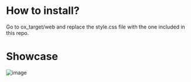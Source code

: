 # How to install?
Go to ox_target/web and replace the style.css file with the one included in this repo.

# Showcase
![image](https://github.com/nwvh/ox_target-edit/assets/76164598/14e90592-e123-4592-b227-dd1b12199f25)
